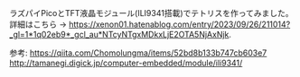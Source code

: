 ラズパイPicoとTFT液晶モジュール(ILI9341搭載)でテトリスを作ってみました。
詳細はこちら -> https://xenon01.hatenablog.com/entry/2023/09/26/211014?_gl=1*1q02eb9*_gcl_au*NTcyNTgxMDkxLjE2OTA5NjAxNjk.

参考:
https://qiita.com/Chomolungma/items/52bd8b133b747cb603e7
http://tamanegi.digick.jp/computer-embedded/module/ili9341/

<!---
luka50077/luka50077 is a ✨ special ✨ repository because its `README.md` (this file) appears on your GitHub profile.
You can click the Preview link to take a look at your changes.
--->
